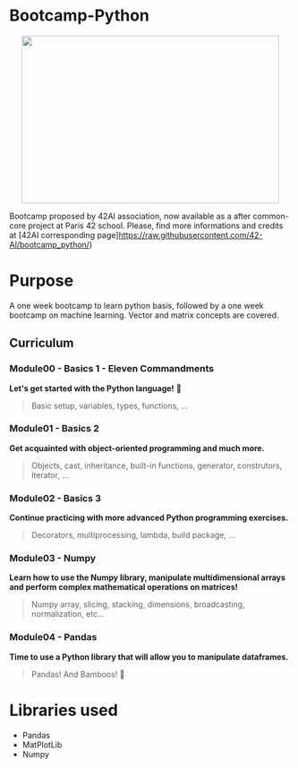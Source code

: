 # Bootcamp-Python
<p align="center">
<img width="460" height="300" src="https://user-images.githubusercontent.com/67599180/180600145-12f92de1-f618-48c9-8e75-37854954f82a.png">
 </p>

Bootcamp proposed by 42AI association, now available as a after common-core project at Paris 42 school.
Please, find more informations and credits at [42AI corresponding page]https://raw.githubusercontent.com/42-AI/bootcamp_python/)

# Purpose
A one week bootcamp to learn python basis, followed by a one week bootcamp on machine learning.
Vector and matrix concepts are covered.

## Curriculum

### Module00 - Basics 1 - Eleven Commandments
**Let's get started with the Python language!** :snake:
> Basic setup, variables, types, functions, ...

### Module01 - Basics 2
**Get acquainted with object-oriented programming and much more.**
> Objects, cast, inheritance, built-in functions, generator, construtors, iterator, ...

### Module02 - Basics 3
**Continue practicing with more advanced Python programming exercises.**
> Decorators, multiprocessing, lambda, build package, ...

### Module03 - Numpy
**Learn how to use the Numpy library, manipulate multidimensional arrays and perform complex mathematical operations on matrices!**
> Numpy array, slicing, stacking, dimensions, broadcasting, normalization, etc...

### Module04 - Pandas
**Time to use a Python library that will allow you to manipulate dataframes.**
> Pandas! And Bamboos! :panda_face:

# Libraries used
- Pandas
- MatPlotLib
- Numpy

